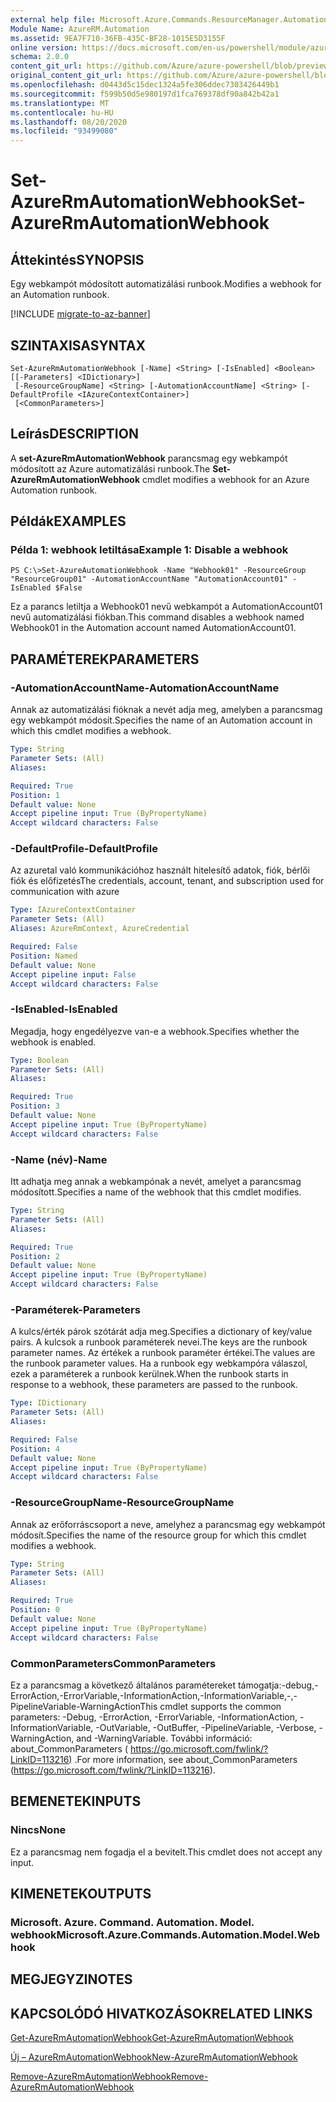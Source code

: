 ```yaml
---
external help file: Microsoft.Azure.Commands.ResourceManager.Automation.dll-Help.xml
Module Name: AzureRM.Automation
ms.assetid: 9EA7F710-36FB-435C-BF28-1015E5D3155F
online version: https://docs.microsoft.com/en-us/powershell/module/azurerm.automation/set-azurermautomationwebhook
schema: 2.0.0
content_git_url: https://github.com/Azure/azure-powershell/blob/preview/src/ResourceManager/Automation/Commands.Automation/help/Set-AzureRMAutomationWebhook.md
original_content_git_url: https://github.com/Azure/azure-powershell/blob/preview/src/ResourceManager/Automation/Commands.Automation/help/Set-AzureRMAutomationWebhook.md
ms.openlocfilehash: d0443d5c15dec1324a5fe306ddec7303426449b1
ms.sourcegitcommit: f599b50d5e980197d1fca769378df90a842b42a1
ms.translationtype: MT
ms.contentlocale: hu-HU
ms.lasthandoff: 08/20/2020
ms.locfileid: "93499080"
---
```

# <span data-ttu-id="ab348-101">Set-AzureRmAutomationWebhook</span><span class="sxs-lookup"><span data-stu-id="ab348-101">Set-AzureRmAutomationWebhook</span></span>

## <span data-ttu-id="ab348-102">Áttekintés</span><span class="sxs-lookup"><span data-stu-id="ab348-102">SYNOPSIS</span></span>
<span data-ttu-id="ab348-103">Egy webkampót módosított automatizálási runbook.</span><span class="sxs-lookup"><span data-stu-id="ab348-103">Modifies a webhook for an Automation runbook.</span></span>

[!INCLUDE [migrate-to-az-banner](../../includes/migrate-to-az-banner.md)]

## <span data-ttu-id="ab348-104">SZINTAXISA</span><span class="sxs-lookup"><span data-stu-id="ab348-104">SYNTAX</span></span>

```
Set-AzureRmAutomationWebhook [-Name] <String> [-IsEnabled] <Boolean> [[-Parameters] <IDictionary>]
 [-ResourceGroupName] <String> [-AutomationAccountName] <String> [-DefaultProfile <IAzureContextContainer>]
 [<CommonParameters>]
```

## <span data-ttu-id="ab348-105">Leírás</span><span class="sxs-lookup"><span data-stu-id="ab348-105">DESCRIPTION</span></span>
<span data-ttu-id="ab348-106">A **set-AzureRmAutomationWebhook** parancsmag egy webkampót módosított az Azure automatizálási runbook.</span><span class="sxs-lookup"><span data-stu-id="ab348-106">The **Set-AzureRmAutomationWebhook** cmdlet modifies a webhook for an Azure Automation runbook.</span></span>

## <span data-ttu-id="ab348-107">Példák</span><span class="sxs-lookup"><span data-stu-id="ab348-107">EXAMPLES</span></span>

### <span data-ttu-id="ab348-108">Példa 1: webhook letiltása</span><span class="sxs-lookup"><span data-stu-id="ab348-108">Example 1: Disable a webhook</span></span>
```
PS C:\>Set-AzureAutomationWebhook -Name "Webhook01" -ResourceGroup "ResourceGroup01" -AutomationAccountName "AutomationAccount01" -IsEnabled $False
```

<span data-ttu-id="ab348-109">Ez a parancs letiltja a Webhook01 nevű webkampót a AutomationAccount01 nevű automatizálási fiókban.</span><span class="sxs-lookup"><span data-stu-id="ab348-109">This command disables a webhook named Webhook01 in the Automation account named AutomationAccount01.</span></span>

## <span data-ttu-id="ab348-110">PARAMÉTEREK</span><span class="sxs-lookup"><span data-stu-id="ab348-110">PARAMETERS</span></span>

### <span data-ttu-id="ab348-111">-AutomationAccountName</span><span class="sxs-lookup"><span data-stu-id="ab348-111">-AutomationAccountName</span></span>
<span data-ttu-id="ab348-112">Annak az automatizálási fióknak a nevét adja meg, amelyben a parancsmag egy webkampót módosít.</span><span class="sxs-lookup"><span data-stu-id="ab348-112">Specifies the name of an Automation account in which this cmdlet modifies a webhook.</span></span>

```yaml
Type: String
Parameter Sets: (All)
Aliases: 

Required: True
Position: 1
Default value: None
Accept pipeline input: True (ByPropertyName)
Accept wildcard characters: False
```

### <span data-ttu-id="ab348-113">-DefaultProfile</span><span class="sxs-lookup"><span data-stu-id="ab348-113">-DefaultProfile</span></span>
<span data-ttu-id="ab348-114">Az azuretal való kommunikációhoz használt hitelesítő adatok, fiók, bérlői fiók és előfizetés</span><span class="sxs-lookup"><span data-stu-id="ab348-114">The credentials, account, tenant, and subscription used for communication with azure</span></span>

```yaml
Type: IAzureContextContainer
Parameter Sets: (All)
Aliases: AzureRmContext, AzureCredential

Required: False
Position: Named
Default value: None
Accept pipeline input: False
Accept wildcard characters: False
```

### <span data-ttu-id="ab348-115">-IsEnabled</span><span class="sxs-lookup"><span data-stu-id="ab348-115">-IsEnabled</span></span>
<span data-ttu-id="ab348-116">Megadja, hogy engedélyezve van-e a webhook.</span><span class="sxs-lookup"><span data-stu-id="ab348-116">Specifies whether the webhook is enabled.</span></span>

```yaml
Type: Boolean
Parameter Sets: (All)
Aliases: 

Required: True
Position: 3
Default value: None
Accept pipeline input: True (ByPropertyName)
Accept wildcard characters: False
```

### <span data-ttu-id="ab348-117">-Name (név)</span><span class="sxs-lookup"><span data-stu-id="ab348-117">-Name</span></span>
<span data-ttu-id="ab348-118">Itt adhatja meg annak a webkampónak a nevét, amelyet a parancsmag módosított.</span><span class="sxs-lookup"><span data-stu-id="ab348-118">Specifies a name of the webhook that this cmdlet modifies.</span></span>

```yaml
Type: String
Parameter Sets: (All)
Aliases: 

Required: True
Position: 2
Default value: None
Accept pipeline input: True (ByPropertyName)
Accept wildcard characters: False
```

### <span data-ttu-id="ab348-119">-Paraméterek</span><span class="sxs-lookup"><span data-stu-id="ab348-119">-Parameters</span></span>
<span data-ttu-id="ab348-120">A kulcs/érték párok szótárát adja meg.</span><span class="sxs-lookup"><span data-stu-id="ab348-120">Specifies a dictionary of key/value pairs.</span></span>
<span data-ttu-id="ab348-121">A kulcsok a runbook paraméterek nevei.</span><span class="sxs-lookup"><span data-stu-id="ab348-121">The keys are the runbook parameter names.</span></span>
<span data-ttu-id="ab348-122">Az értékek a runbook paraméter értékei.</span><span class="sxs-lookup"><span data-stu-id="ab348-122">The values are the runbook parameter values.</span></span>
<span data-ttu-id="ab348-123">Ha a runbook egy webkampóra válaszol, ezek a paraméterek a runbook kerülnek.</span><span class="sxs-lookup"><span data-stu-id="ab348-123">When the runbook starts in response to a webhook, these parameters are passed to the runbook.</span></span>

```yaml
Type: IDictionary
Parameter Sets: (All)
Aliases: 

Required: False
Position: 4
Default value: None
Accept pipeline input: True (ByPropertyName)
Accept wildcard characters: False
```

### <span data-ttu-id="ab348-124">-ResourceGroupName</span><span class="sxs-lookup"><span data-stu-id="ab348-124">-ResourceGroupName</span></span>
<span data-ttu-id="ab348-125">Annak az erőforráscsoport a neve, amelyhez a parancsmag egy webkampót módosít.</span><span class="sxs-lookup"><span data-stu-id="ab348-125">Specifies the name of the resource group for which this cmdlet modifies a webhook.</span></span>

```yaml
Type: String
Parameter Sets: (All)
Aliases: 

Required: True
Position: 0
Default value: None
Accept pipeline input: True (ByPropertyName)
Accept wildcard characters: False
```

### <span data-ttu-id="ab348-126">CommonParameters</span><span class="sxs-lookup"><span data-stu-id="ab348-126">CommonParameters</span></span>
<span data-ttu-id="ab348-127">Ez a parancsmag a következő általános paramétereket támogatja:-debug,-ErrorAction,-ErrorVariable,-InformationAction,-InformationVariable,-,-PipelineVariable-WarningAction</span><span class="sxs-lookup"><span data-stu-id="ab348-127">This cmdlet supports the common parameters: -Debug, -ErrorAction, -ErrorVariable, -InformationAction, -InformationVariable, -OutVariable, -OutBuffer, -PipelineVariable, -Verbose, -WarningAction, and -WarningVariable.</span></span> <span data-ttu-id="ab348-128">További információ: about_CommonParameters ( https://go.microsoft.com/fwlink/?LinkID=113216) .</span><span class="sxs-lookup"><span data-stu-id="ab348-128">For more information, see about_CommonParameters (https://go.microsoft.com/fwlink/?LinkID=113216).</span></span>

## <span data-ttu-id="ab348-129">BEMENETEK</span><span class="sxs-lookup"><span data-stu-id="ab348-129">INPUTS</span></span>

### <span data-ttu-id="ab348-130">Nincs</span><span class="sxs-lookup"><span data-stu-id="ab348-130">None</span></span>
<span data-ttu-id="ab348-131">Ez a parancsmag nem fogadja el a bevitelt.</span><span class="sxs-lookup"><span data-stu-id="ab348-131">This cmdlet does not accept any input.</span></span>

## <span data-ttu-id="ab348-132">KIMENETEK</span><span class="sxs-lookup"><span data-stu-id="ab348-132">OUTPUTS</span></span>

### <span data-ttu-id="ab348-133">Microsoft. Azure. Command. Automation. Model. webhook</span><span class="sxs-lookup"><span data-stu-id="ab348-133">Microsoft.Azure.Commands.Automation.Model.Webhook</span></span>

## <span data-ttu-id="ab348-134">MEGJEGYZI</span><span class="sxs-lookup"><span data-stu-id="ab348-134">NOTES</span></span>

## <span data-ttu-id="ab348-135">KAPCSOLÓDÓ HIVATKOZÁSOK</span><span class="sxs-lookup"><span data-stu-id="ab348-135">RELATED LINKS</span></span>

[<span data-ttu-id="ab348-136">Get-AzureRmAutomationWebhook</span><span class="sxs-lookup"><span data-stu-id="ab348-136">Get-AzureRmAutomationWebhook</span></span>](./Get-AzureRMAutomationWebhook.md)

[<span data-ttu-id="ab348-137">Új – AzureRmAutomationWebhook</span><span class="sxs-lookup"><span data-stu-id="ab348-137">New-AzureRmAutomationWebhook</span></span>](./New-AzureRMAutomationWebhook.md)

[<span data-ttu-id="ab348-138">Remove-AzureRmAutomationWebhook</span><span class="sxs-lookup"><span data-stu-id="ab348-138">Remove-AzureRmAutomationWebhook</span></span>](./Remove-AzureRMAutomationWebhook.md)


